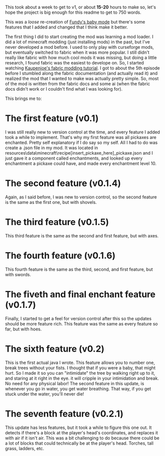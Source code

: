 This took about a week to get to v1, or about **15-20** hours to make so, let's hope the project is big enough for this readme to get to 750 words.

This was a *loose* re-creation of [Fundy's baby mode](https://www.youtube.com/watch?v=Hld36cKKcm0) but there's some features that I added and changed that I think make it better.

The first thing I did to start creating the mod was learning a mod loader.
I did a lot of minecraft modding (just installing mods) in the past, but I've never developed a mod before.
I used to only play with curseforge mods, but eventually switched to fabric when it was more popular.
I still didn't really like fabric with how much cool mods it was missing, but doing a little research, I found fabric was the easiest to develope on.
So, I started watching [Kaupenjoe's fabric modding tutorial](https://www.youtube.com/watch?v=bVho57E_1hU&list=PLKGarocXCE1H_HxOYihQMq0mlpqiUJj4L).
I got to about the 5th episode before I stumbled along the fabric documentation (and actually read it) and realized the mod that I wanted to make was actually pretty simple.
So, most of the mod is written from the fabric docs and some ai (when the fabric docs didn't work or I couldn't find what I was looking for).

This brings me to:
# The first feature (v0.1)
I was still really new to version control at the time, and every feature I added took a while to implement.
That's why my first feature was all pickaxes are enchanted. Pretty self explanatory if I do say so my self.
All I had to do was create a .json file in my mod. It was located in resources\data\minecraft\recipe\[insert_pickaxe_here]_pickaxe.json
and I just gave it a component called enchantments, and looked up every enchantment a pickaxe could have, and made every enchantment level 10.

# The second feature (v0.1.4)
Again, as I said before, I was new to version control, so the second feature is the same as the first one, but with shovels.

# The third feature (v0.1.5)
This third feature is the same as the second and first feature, but with axes.

# The fourth feature (v0.1.6)
This fourth feature is the same as the third, second, and first feature, but with swords.

# The fiveth and final enchant feature (v0.1.7)
Finally, I started to get a feel for version control after this so the updates should be more feature rich.
This feature was the same as every feature so far, but with hoes.

# The sixth feature (v0.2)
This is the first actual java I wrote.
This feature allows you to number one, break trees without your fists.
I thought that if you were a baby, that might hurt. So I made it so you can "intimidate" the tree by walking right up to it, and staring at it right in the eye.
it will cripple in your intimidation and break. No need for any physical labor!
The second feature in this update, is whenever you go in water, you get water breathing. That way, if you get stuck under the water, you'll never die!

# The seventh feature (v0.2.1)
This update has less features, but it took a while to figure this one out.
It detects if there's a block at the player's head's coordinates, and replaces it with air if it isn't air.
This was a bit challenging to do because there could be a lot of blocks that could technically be at the player's head.
Torches, tall grass, ladders, etc.
